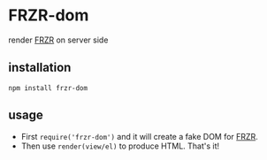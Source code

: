 # FRZR-dom
render [FRZR](https://frzr.js.org) on server side

## installation
```
npm install frzr-dom
```

## usage
- First `require('frzr-dom')` and it will create a fake DOM for [FRZR](https://frzr.js.org).
- Then use `render(view/el)` to produce HTML. That's it!
